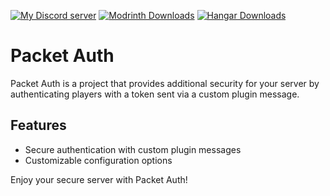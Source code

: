 <a href='https://discord.com/invite/hGxQgrYTD3' target="_blank"><img alt='My Discord server' src='https://img.shields.io/discord/1117988777705623602?style=for-the-badge&logo=discord&label=My%20Discord%20Server&labelColor=black&color=0037FF'/></a>
<a href='https://modrinth.com/plugin/packetauth' target="_blank"><img alt='Modrinth Downloads' src='https://img.shields.io/modrinth/dt/7d6mfXL5?style=for-the-badge&logo=modrinth&label=Modrinth%20downloads&labelColor=black&color=0037FF'/></a>
<a href='https://hangar.papermc.io/NikSne/PacketAuth' target="_blank"><img alt='Hangar Downloads' src='https://img.shields.io/badge/dynamic/json?url=https%3A%2F%2Fhangar.papermc.io%2Fapi%2Fv1%2Fprojects%2FNikSne%2FPacketAuth&query=%24.stats.downloads&style=for-the-badge&logo=data%3Aimage%2Fsvg%2Bxml%3Bbase64%2CPHN2ZyBpZD0nTGF5ZXJfMScgZGF0YS1uYW1lPSdMYXllciAxJyB4bWxucz0naHR0cDovL3d3dy53My5vcmcvMjAwMC9zdmcnIHZpZXdCb3g9JzAgMCAzMiAzMic%2BPGRlZnM%2BPHN0eWxlPiAuY2xzLTF7ZmlsbDojZmZmO3N0cm9rZS13aWR0aDowfSA8L3N0eWxlPjwvZGVmcz48cGF0aCBjbGFzcz0nY2xzLTEnIGQ9J00yNC43MiAxMy41MWMtMi42Mi0uODgtNi40OSAyLjUxLTguMzkgNy43MWExOC43OTMgMTguNzkzIDAgMCAwLS45NSA4LjgybC0xLjIyLS40N2MtMi4zMy02LjU2LTEuMDMtMTMuNzMgMy0xOC45Mmw3LjU1IDIuODVaJy8%2BPHBhdGggY2xhc3M9J2Nscy0xJyBkPSdtMjYuNDMgMjQuNzEtOC45OC0zLjM3YzEuNjUtNC41NCA0LjcxLTcuMjcgNi42OC03LjI3LjIgMCAuNC4wNC42LjFsLjE2LjA3Yy43LjI5IDIuODQgMS45NyAxLjU0IDEwLjQ2TTIzLjIxIDQuNTNjLTIuOCAxLjM4LTUuMTkgMy4zNS02Ljk4IDUuNzUtMy45NSA1LjIxLTUuMyAxMi4yNi0zLjI1IDE4Ljg0LjI0Ljc5LjU0IDEuNTcuODkgMi4zM2wtMTIuMDMtNC41Qy0yLjcxIDE2LjgzIDEuNDYgNC43NyAxMS4xNyAwbDEyLjA0IDQuNTRaJy8%2BPC9zdmc%2BCg%3D%3D&label=Hangar%20Downloads&labelColor=black&color=0037FF
'/></a>

# Packet Auth

Packet Auth is a project that provides additional security for your server by authenticating players with a token sent via a custom plugin message.

## Features

- Secure authentication with custom plugin messages
- Customizable configuration options

Enjoy your secure server with Packet Auth!
